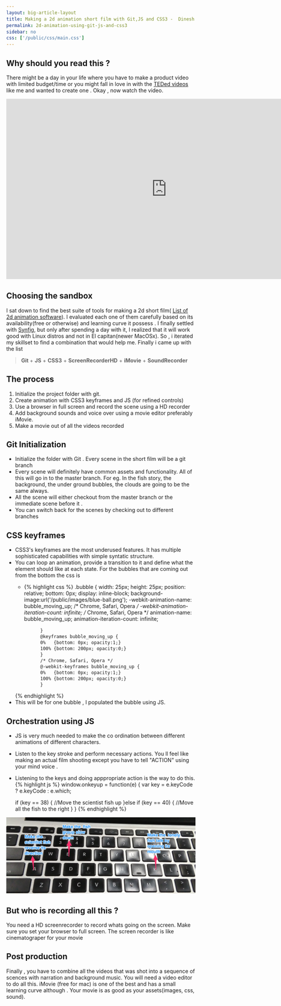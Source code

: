 ```yaml
---
layout: big-article-layout
title: Making a 2d animation short film with Git,JS and CSS3 -  Dinesh's logs
permalink: 2d-animation-using-git-js-and-css3
sidebar: no
css: ['/public/css/main.css']
---
```



## Why should you read this ?
There might be a day in your life where you have to make a product video with limited budget/time or you might fall in love in with the <a href="https://www.youtube.com/channel/UCsooa4yRKGN_zEE8iknghZA">TEDed videos</a> like me and wanted to create one . Okay , now watch the video.
<div class="video-holder">
<iframe width="853" height="480" src="https://www.youtube.com/embed/KzFiTgHKAtk" frameborder="0" allowfullscreen></iframe>
</div>

## Choosing the sandbox
I sat down to find the best suite of tools for making a 2d short film(
<a href="https://en.wikipedia.org/wiki/List_of_2D_animation_software">List of 2d animation software</a>).
I evaluated each one of them carefully based on its availability(free or otherwise) and learning curve it possess . I finally settled with <a href="http://www.synfig.org/cms/">Synfig</a>, but only after spending a day with it, I realized that it will work good with Linux distros and not in El capitan(newer MacOSx).
So , i iterated my skillset to find a combination that would help me. Finally i came up with the list 

> <b> Git </b> + <b>JS</b> + <b>CSS3</b> + <b>ScreenRecorderHD</b> + <b>iMovie</b> + <b>SoundRecorder</b>

## The process

1. Initialize the project folder with git.
2. Create animation with CSS3 keyframes and JS (for refined controls)
3. Use a browser in full screen and record the scene using a HD recorder
4. Add background sounds and voice over using a movie editor preferably iMovie.
5. Make a movie out of all the videos recorded

## Git Initialization
 - Initialize the folder with Git . Every scene in the short film will be a git branch
 - Every scene will definitely have common assets and functionality. All of this will go in to the master branch. For eg. In the fish story,  the background, the under ground bubbles, the clouds are going to be the same always.
 - All the scene will either checkout from the master branch or the immediate scene before it .
 - You can switch back for the scenes by checking out to different branches 

## CSS keyframes
 - CSS3's keyframes are the most underused features. It has multiple sophisticated capabilities with simple 
   syntatic structure. 
 - You can loop an animation, provide a transition to it and define what the element should like at each state.  For the bubbles that are coming out from the bottom the css is 
	- {% highlight css %} 
			.bubble {
				width: 25px;
				height: 25px;
				position: relative;
				bottom: 0px;
				display: inline-block;
				background-image:url('/public/images/blue-ball.png');
				-webkit-animation-name: bubble_moving_up; /* Chrome, Safari, Opera */
				-webkit-animation-iteration-count: infinite; /* Chrome, Safari, Opera */
				animation-name: bubble_moving_up;
				animation-iteration-count: infinite;

				}
				@keyframes bubble_moving_up {
				0%   {bottom: 0px; opacity:1;}
				100% {bottom: 200px; opacity:0;}
				}
				/* Chrome, Safari, Opera */
				@-webkit-keyframes bubble_moving_up {
				0%   {bottom: 0px; opacity:1;}
				100% {bottom: 200px; opacity:0;}
				}
   {% endhighlight %}
- This will be for one bubble , I populated the bubble using JS.
			 	<div id="bubble-holder">
					</div>
<div></div>


## Orchestration using JS
- JS is very much needed to make the co ordination between different animations of different characters.
- Listen to the key stroke and perform necessary actions. You ll feel like making an actual film shooting except you have to tell "ACTION" using your mind voice .
- Listening to the keys and doing apppropriate action is the way to do this. 
{% highlight js %}
window.onkeyup = function(e) {
  var key = e.keyCode ? e.keyCode : e.which;

  if (key == 38) {
      //Move the scientist fish up
  }else if (key == 40) {
      //Move all the fish to the right
  }
}
{% endhighlight %}


<div>
	<center>
		<img src="/public/images/keys-binding.jpg" class="inline-image keyboard-strokes-image" />
	</center>
</div>


## But who is recording all this ?

You need a HD screenrecorder to record whats going on the screen. Make sure you set your browser to full screen. The screen recorder is like cinematograper for your movie

## Post production 
Finally , you have to combine all the videos that was shot into a sequence of scences with narration and background music. 
You will need a video editor to do all this. iMovie (free for mac) is one of the best and has a small learning curve although .
Your movie is as good as your assets(images, css, sound).










